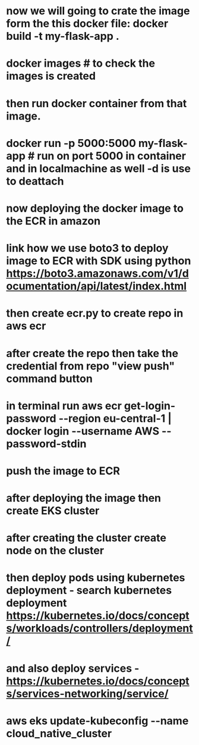 # now we will going to crate the image form the this docker file: docker build -t my-flask-app .
# docker images     # to check the images is created
# then run docker container from that image.
# docker run -p 5000:5000 my-flask-app      # run on port 5000 in container and in localmachine as well -d is use to deattach
# now deploying the docker image to the ECR in amazon 
# link how we use boto3 to deploy image to ECR with SDK using python https://boto3.amazonaws.com/v1/documentation/api/latest/index.html

# then create ecr.py to create repo in aws ecr
# after create the repo then take the credential from repo "view push" command button
# in terminal run aws ecr get-login-password --region eu-central-1 | docker login --username AWS --password-stdin 
# push the image to ECR

# after deploying the image then create EKS cluster 
# after creating the cluster create node on the cluster 

# then deploy pods using kubernetes deployment - search kubernetes deployment https://kubernetes.io/docs/concepts/workloads/controllers/deployment/
# and also deploy services - https://kubernetes.io/docs/concepts/services-networking/service/

# aws eks update-kubeconfig --name cloud_native_cluster





